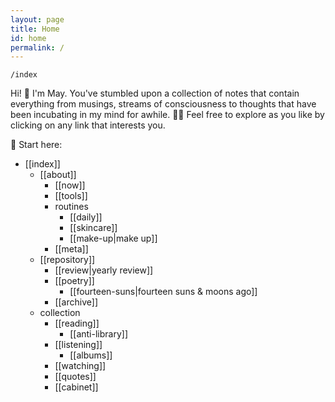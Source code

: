 ```yaml
---
layout: page
title: Home
id: home
permalink: /
---
```


`/index`

<p>Hi! 👋 I'm May. You've stumbled upon a collection of notes that contain everything from musings, streams of consciousness to thoughts that have been incubating in my mind for awhile. 🧠✨ Feel free to explore as you like by clicking on any link that interests you.</p>

📍 Start here:
<ul>
  <li>[[index]]
    <ul>
      <li>[[about]]
        <ul>
          <li>[[now]]</li>
          <li>[[tools]]</li>
          <li>routines
          <ul>
            <li>[[daily]]</li>
            <li>[[skincare]]</li>
            <li>[[make-up|make up]]</li>
          </ul>
        </li>
        <li>[[meta]]</li>
    </ul>
   </li> 
</ul>


<ul>
  <li>[[repository]]
    <ul>
      <li>[[review|yearly review]]</li>
      <li>[[poetry]]
        <ul>
          <li>[[fourteen-suns|fourteen suns & moons ago]]</li>
        </ul>
       </li>
      <li>[[archive]]</li>
    </ul>
  </li>
</ul>  

<ul>
  <li>collection
    <ul>
      <li>[[reading]]
        <ul>
          <li>[[anti-library]]</li>
        </ul>
      <li>[[listening]]
        <ul>
          <li>[[albums]]</li>
        </ul>
      </li>
      <li>[[watching]]</li>
      <li>[[quotes]]</li>
  </li>  
</ul>

<ul>
  <li>[[cabinet]]</li>
</ul>



<style>
  .wrapper {
    max-width: 58em;
  }
</style>
